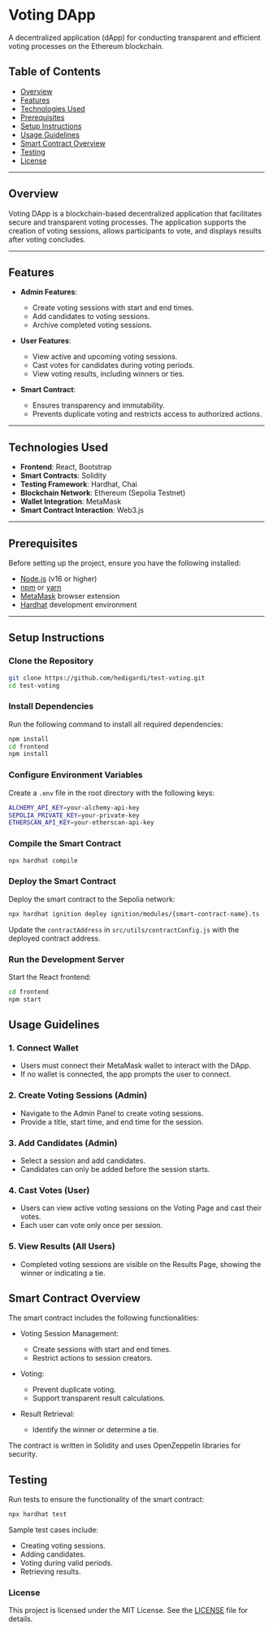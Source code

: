 # Voting DApp

A decentralized application (dApp) for conducting transparent and efficient voting processes on the Ethereum blockchain.

## Table of Contents

- [Overview](#overview)
- [Features](#features)
- [Technologies Used](#technologies-used)
- [Prerequisites](#prerequisites)
- [Setup Instructions](#setup-instructions)
- [Usage Guidelines](#usage-guidelines)
- [Smart Contract Overview](#smart-contract-overview)
- [Testing](#testing)
- [License](#license)

---

## Overview

Voting DApp is a blockchain-based decentralized application that facilitates secure and transparent voting processes. The application supports the creation of voting sessions, allows participants to vote, and displays results after voting concludes.

---

## Features

- **Admin Features**:
  - Create voting sessions with start and end times.
  - Add candidates to voting sessions.
  - Archive completed voting sessions.

- **User Features**:
  - View active and upcoming voting sessions.
  - Cast votes for candidates during voting periods.
  - View voting results, including winners or ties.

- **Smart Contract**:
  - Ensures transparency and immutability.
  - Prevents duplicate voting and restricts access to authorized actions.

---

## Technologies Used
- **Frontend**: React, Bootstrap
- **Smart Contracts**: Solidity
- **Testing Framework**: Hardhat, Chai
- **Blockchain Network**: Ethereum (Sepolia Testnet)
- **Wallet Integration**: MetaMask
- **Smart Contract Interaction**: Web3.js

---

## Prerequisites

Before setting up the project, ensure you have the following installed:

- [Node.js](https://nodejs.org/) (v16 or higher)
- [npm](https://www.npmjs.com/) or [yarn](https://yarnpkg.com/)
- [MetaMask](https://metamask.io/) browser extension
- [Hardhat](https://hardhat.org/) development environment

---

## Setup Instructions

### Clone the Repository
```sh
git clone https://github.com/hedigardi/test-voting.git
cd test-voting
```

### Install Dependencies
Run the following command to install all required dependencies:
```sh
npm install
cd frontend
npm install
```

### Configure Environment Variables
Create a `.env` file in the root directory with the following keys:
```sh
ALCHEMY_API_KEY=your-alchemy-api-key
SEPOLIA_PRIVATE_KEY=your-private-key
ETHERSCAN_API_KEY=your-etherscan-api-key
```

### Compile the Smart Contract
```sh
npx hardhat compile
```

### Deploy the Smart Contract
Deploy the smart contract to the Sepolia network:
```sh
npx hardhat ignition deploy ignition/modules/{smart-contract-name}.ts --network sepolia --verify
```
Update the `contractAddress` in `src/utils/contractConfig.js` with the deployed contract address.

### Run the Development Server
Start the React frontend:
```sh
cd frontend
npm start
```

## Usage Guidelines
### 1. Connect Wallet
  * Users must connect their MetaMask wallet to interact with the DApp.
  * If no wallet is connected, the app prompts the user to connect.
    
### 2. Create Voting Sessions (Admin)
  * Navigate to the Admin Panel to create voting sessions.
  * Provide a title, start time, and end time for the session.
    
### 3. Add Candidates (Admin)
  * Select a session and add candidates.
  * Candidates can only be added before the session starts.
    
### 4. Cast Votes (User)
  * Users can view active voting sessions on the Voting Page and cast their votes.
  * Each user can vote only once per session.
    
### 5. View Results (All Users)
  * Completed voting sessions are visible on the Results Page, showing the winner or indicating a tie.

## Smart Contract Overview
The smart contract includes the following functionalities:

* Voting Session Management:
  * Create sessions with start and end times.
  * Restrict actions to session creators.

* Voting:
  * Prevent duplicate voting.
  * Support transparent result calculations.

* Result Retrieval:
  * Identify the winner or determine a tie.

The contract is written in Solidity and uses OpenZeppelin libraries for security.


## Testing
Run tests to ensure the functionality of the smart contract:
```sh
npx hardhat test
```
Sample test cases include:
* Creating voting sessions.
* Adding candidates.
* Voting during valid periods.
* Retrieving results.

### License
This project is licensed under the MIT License. See the [LICENSE](https://github.com/hedigardi/test-voting/blob/main/LICENSE.md) file for details.
